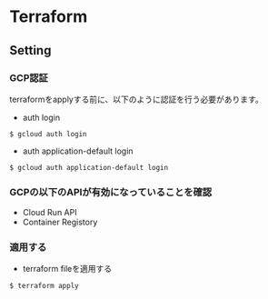# Terraform

## Setting
### GCP認証
terraformをapplyする前に、以下のように認証を行う必要があります。

- auth login
```
$ gcloud auth login
```

- auth application-default login
```
$ gcloud auth application-default login
```

### GCPの以下のAPIが有効になっていることを確認
- Cloud Run API
- Container Registory

### 適用する
- terraform fileを適用する

```
$ terraform apply
```